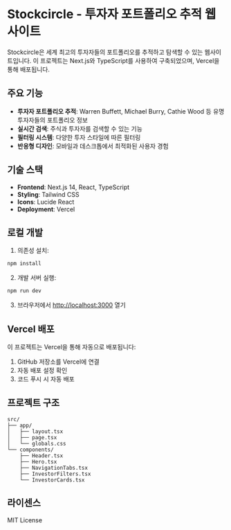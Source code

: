 # Stockcircle - 투자자 포트폴리오 추적 웹사이트

Stockcircle은 세계 최고의 투자자들의 포트폴리오를 추적하고 탐색할 수 있는 웹사이트입니다. 이 프로젝트는 Next.js와 TypeScript를 사용하여 구축되었으며, Vercel을 통해 배포됩니다.

## 주요 기능

- **투자자 포트폴리오 추적**: Warren Buffett, Michael Burry, Cathie Wood 등 유명 투자자들의 포트폴리오 정보
- **실시간 검색**: 주식과 투자자를 검색할 수 있는 기능
- **필터링 시스템**: 다양한 투자 스타일에 따른 필터링
- **반응형 디자인**: 모바일과 데스크톱에서 최적화된 사용자 경험

## 기술 스택

- **Frontend**: Next.js 14, React, TypeScript
- **Styling**: Tailwind CSS
- **Icons**: Lucide React
- **Deployment**: Vercel

## 로컬 개발

1. 의존성 설치:
```bash
npm install
```

2. 개발 서버 실행:
```bash
npm run dev
```

3. 브라우저에서 [http://localhost:3000](http://localhost:3000) 열기

## Vercel 배포

이 프로젝트는 Vercel을 통해 자동으로 배포됩니다:

1. GitHub 저장소를 Vercel에 연결
2. 자동 배포 설정 확인
3. 코드 푸시 시 자동 배포

## 프로젝트 구조

```
src/
├── app/
│   ├── layout.tsx
│   ├── page.tsx
│   └── globals.css
└── components/
    ├── Header.tsx
    ├── Hero.tsx
    ├── NavigationTabs.tsx
    ├── InvestorFilters.tsx
    └── InvestorCards.tsx
```

## 라이센스

MIT License
